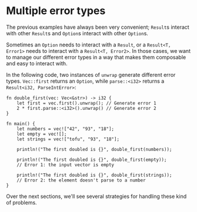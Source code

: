 # Multiple error types

The previous examples have always been very convenient; `Result`s interact
with other `Result`s and `Option`s interact with other `Option`s.

Sometimes an `Option` needs to interact with a `Result`, or a
`Result<T, Error1>` needs to interact with a `Result<T, Error2>`. In those
cases, we want to manage our different error types in a way that makes them
composable and easy to interact with.

In the following code, two instances of `unwrap` generate different error
types. `Vec::first` returns an `Option`, while `parse::<i32>` returns a
`Result<i32, ParseIntError>`:

```rust,editable
fn double_first(vec: Vec<&str>) -> i32 {
    let first = vec.first().unwrap(); // Generate error 1
    2 * first.parse::<i32>().unwrap() // Generate error 2
}

fn main() {
    let numbers = vec!["42", "93", "18"];
    let empty = vec![];
    let strings = vec!["tofu", "93", "18"];

    println!("The first doubled is {}", double_first(numbers));

    println!("The first doubled is {}", double_first(empty));
    // Error 1: the input vector is empty

    println!("The first doubled is {}", double_first(strings));
    // Error 2: the element doesn't parse to a number
}
```

Over the next sections, we'll see several strategies for handling these kind of problems.
